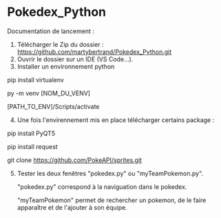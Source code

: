 # Pokedex_Python

Documentation de lancement :

1. Télécharger le Zip du dossier : https://github.com/martybertrand/Pokedex_Python.git
2. Ouvrir le dossier sur un IDE (VS Code...).
3. Installer un environnement python
  
  pip install virtualenv
  
  py -m venv [NOM_DU_VENV]
  
  [PATH_TO_ENV]/Scripts/activate

4. Une fois l'envirennement mis en place télécharger certains package :

  pip install PyQT5 
 
  pip install request
  
  git clone https://github.com/PokeAPI/sprites.git
  
 5. Tester les deux fenêtres "pokedex.py" ou "myTeamPokemon.py".
 
 
    "pokedex.py" correspond à la naviguation dans le pokedex.
    
    
    "myTeamPokemon" permet de rechercher un pokemon, de le faire apparaître et de l'ajouter à son équipe.
